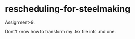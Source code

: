 # rescheduling-for-steelmaking
Assignment-9.

Dont't know how to transform my .tex file into .md one.
